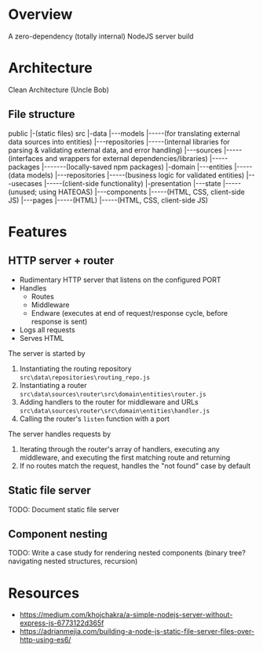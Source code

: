 # Overview

A zero-dependency (totally internal) NodeJS server build

# Architecture

Clean Architecture (Uncle Bob)

## File structure

public
|-(static files)
src
|-data
|---models
|-----(for translating external data sources into entities)
|---repositories
|-----(internal libraries for parsing & validating external data, and error handling)
|---sources
|-----(interfaces and wrappers for external dependencies/libraries)
|-----packages
|-------(locally-saved npm packages)
|-domain
|---entities
|-----(data models)
|---repositories
|-----(business logic for validated entities)
|---usecases
|-----(client-side functionality)
|-presentation
|---state
|-----(unused; using HATEOAS)
|---components
|-----(HTML, CSS, client-side JS)
|---pages
|-----(HTML)
|-----(HTML, CSS, client-side JS)

# Features

## HTTP server + router

- Rudimentary HTTP server that listens on the configured PORT
- Handles
  - Routes
  - Middleware
  - Endware (executes at end of request/response cycle, before response is sent)
- Logs all requests
- Serves HTML

The server is started by
1. Instantiating the routing repository `src\data\repositories\routing_repo.js`
2. Instantiating a router `src\data\sources\router\src\domain\entities\router.js`
3. Adding handlers to the router for middleware and URLs `src\data\sources\router\src\domain\entities\handler.js`
4. Calling the router's `listen` function with a port

The server handles requests by
1. Iterating through the router's array of handlers, executing any middleware, and executing the first matching route and returning
2. If no routes match the request, handles the "not found" case by default

## Static file server

TODO: Document static file server

## Component nesting

TODO: Write a case study for rendering nested components (binary tree? navigating nested structures, recursion)

# Resources
- https://medium.com/khojchakra/a-simple-nodejs-server-without-express-js-6773122d365f
- https://adrianmejia.com/building-a-node-js-static-file-server-files-over-http-using-es6/
